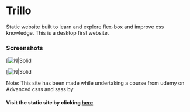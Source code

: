 # Trillo
Static website built to learn and explore flex-box and improve css knowledge.
This is a desktop first website.

### Screenshots

[![N|Solid](https://github.com/swapnil2993/trillo/tree/master/screenshots/ScreenShot-1.png)


[![N|Solid](https://github.com/swapnil2993/trillo/tree/master/screenshots/ScreenShot-2.png)


Note: This site has been made while undertaking a course from udemy on Advanced csss and sass by 

#### Visit the static site by clicking [here](https://swapnil2993.github.io/trillo)